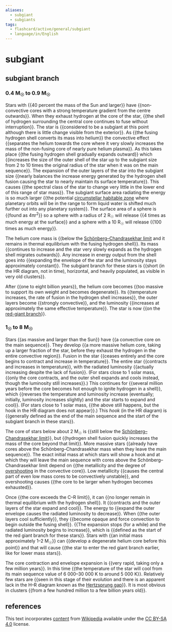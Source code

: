 ```yaml
---
aliases:
  - subgiant
  - subgiants
tags:
  - flashcard/active/general/subgiant
  - language/in/English
---
```


# subgiant

## subgiant branch

### 0.4 M<sub>☉</sub> to 0.9 M<sub>☉</sub>

Stars with {{40 percent the mass of the Sun and larger}} have {{non-convective cores with a strong temperature gradient from the centre outwards}}. When they exhaust hydrogen at the core of the star, {{the shell of hydrogen surrounding the central core continues to fuse without interruption}}. The star is {{considered to be a subgiant at this point although there is little change visible from the exterior}}. As {{the fusing hydrogen shell converts its mass into helium}} the convective effect {{separates the helium towards the core where it very slowly increases the mass of the non-fusing core of nearly pure helium plasma}}. As this takes place {{the fusing hydrogen shell gradually expands outward}} which {{increases the size of the outer shell of the star up to the subgiant size from 2 to 10 times the original radius of the star when it was on the main sequence}}. The expansion of the outer layers of the star into the subgiant size {{nearly balances the increase energy generated by the hydrogen shell fusion causing the star to nearly maintain its surface temperature}}. This causes {{the spectral class of the star to change very little in the lower end of this range of star mass}}. The subgiant surface area radiating the energy is so much larger {{the potential [circumstellar habitable zone](habitable%20zone.md) where planetary orbits will be in the range to form liquid water is shifted much further out into any planetary system}}. The surface area of a sphere is {{found as 4πr<sup>2</sup>}} so a sphere with a radius of 2 R<sub>☉</sub> will release {{4 times as much energy at the surface}} and a sphere with a 10 R<sub>☉</sub> will release {{100 times as much energy}}. <!--SR:!2025-05-17,214,316!2024-10-27,47,230!2024-12-08,85,276!2025-03-04,138,270!2025-03-20,172,316!2024-12-14,81,256!2025-05-06,194,276!2024-10-25,49,236!2024-10-27,57,276!2025-01-20,97,236!2025-01-22,126,296!2025-07-27,280,330!2024-10-28,69,310!2025-07-23,279,336-->

The helium core mass is {{below the [Schönberg–Chandrasekhar limit](Schönberg–Chandrasekhar%20limit.md) and it remains in thermal equilibrium with the fusing hydrogen shell}}. Its mass {{continues to increase and the star very slowly expands as the hydrogen shell migrates outwards}}. Any increase in energy output from the shell goes into {{expanding the envelope of the star and the luminosity stays approximately constant}}. The subgiant branch for these stars is {{short (in the HR diagram, not in time), horizontal, and heavily populated, as visible in very old clusters}}. <!--SR:!2024-12-12,94,290!2025-03-13,154,296!2024-10-27,46,236!2024-11-15,27,236-->

After {{one to eight billion years}}, the helium core becomes {{too massive to support its own weight and becomes degenerate}}. Its {{temperature increases, the rate of fusion in the hydrogen shell increases}}, the outer layers become {{strongly convective}}, and the luminosity {{increases at approximately the same effective temperature}}. The star is now {{on the [red-giant branch](red-giant%20branch.md)}}. <!--SR:!2025-03-11,168,316!2025-08-21,302,336!2024-12-27,107,296!2024-10-30,54,236!2025-03-11,154,276!2025-03-26,162,296-->

### 1<sub>☉</sub> to 8 M<sub>☉</sub>

Stars {{as massive and larger than the Sun}} have {{a convective core on the main sequence}}. They develop {{a more massive helium core, taking up a larger fraction of the star, before they exhaust the hydrogen in the entire convective region}}. Fusion in the star {{ceases entirely and the core begins to contract and increase in temperature}}. The entire star {{contracts and increases in temperature}}, with the radiated luminosity {{actually increasing despite the lack of fusion}}. (For stars close to 1 solar mass, {{only the core contracts, and the outer shell expands and cools instead, though the luminosity still increases}}.) This continues for {{several million years before the core becomes hot enough to ignite hydrogen in a shell}}, which {{reverses the temperature and luminosity increase (eventually; initially, luminosity increases slightly) and the star starts to expand and cool}}. (For stars close to 1 solar mass, {{the above still happens, but the hook in the HR diagram does not appear}}.) This _hook_ (in the HR diagram) is {{generally defined as the end of the main sequence and the start of the subgiant branch in these stars}}. <!--SR:!2025-08-02,282,330!2025-01-09,116,290!2024-11-15,69,270!2025-05-11,202,316!2024-11-30,79,276!2024-12-08,87,276!2024-11-01,59,256!2024-12-28,110,296!2025-03-08,144,276!2025-05-19,209,290!2024-10-26,67,316-->

The core of stars below about 2 M<sub>☉</sub> is {{still below the [Schönberg–Chandrasekhar limit](Schönberg–Chandrasekhar%20limit.md)}}, but {{hydrogen shell fusion quickly increases the mass of the core beyond that limit}}. More massive stars {{already have cores above the Schönberg–Chandrasekhar mass when they leave the main sequence}}. The exact initial mass at which stars will show a hook and at which they will leave the main sequence with cores above the Schönberg–Chandrasekhar limit depend on {{the metallicity and the degree of [overshooting](convective%20overshoot.md) in the convective core}}. Low metallicity {{causes the central part of even low mass cores to be convectively unstable}}, and overshooting causes {{the core to be larger when hydrogen becomes exhausted}}. <!--SR:!2025-07-20,274,330!2025-07-23,279,336!2025-06-13,241,330!2024-11-26,75,270!2025-03-08,163,316!2024-12-26,108,296-->

Once {{the core exceeds the C–R limit}}, it can {{no longer remain in thermal equilibrium with the hydrogen shell}}. It {{contracts and the outer layers of the star expand and cool}}. The energy to {{expand the outer envelope causes the radiated luminosity to decrease}}. When {{the outer layers cool sufficiently}}, they {{become opaque and force convection to begin outside the fusing shell}}. {{The expansion stops (for a while) and the radiated luminosity begins to increase}}, which is {{defined as the start of the red giant branch for these stars}}. Stars with {{an initial mass approximately 1–2 M<sub>☉</sub>}} can {{develop a degenerate helium core before this point}} and that will cause {{the star to enter the red giant branch earlier, like for lower mass stars}}. <!--SR:!2025-07-27,282,336!2025-08-22,302,336!2025-02-27,131,256!2024-11-27,71,256!2024-11-04,60,276!2025-03-22,153,276!2024-11-20,29,296!2025-04-25,199,316!2024-11-27,85,276!2024-12-05,82,276!2024-12-28,103,296-->

The core contraction and envelope expansion is {{very rapid, taking only a few million years}}. In this time {{the temperature of the star will cool from its main sequence value of 6&nbsp;000–30&nbsp;000 K to around 5&nbsp;000 K}}. Relatively few stars are {{seen in this stage of their evolution and there is an apparent lack in the H–R diagram known as the [Hertzsprung gap](hertzsprung%20gap.md)}}. It is most obvious in clusters {{from a few hundred million to a few billion years old}}. <!--SR:!2025-03-16,157,276!2024-11-10,66,256!2024-11-19,27,256!2024-11-15,74,276-->

## references

This text incorporates [content](https://en.wikipedia.org/wiki/subgiant) from [Wikipedia](Wikipedia.md) available under the [CC BY-SA 4.0](https://creativecommons.org/licenses/by-sa/4.0/) license.
